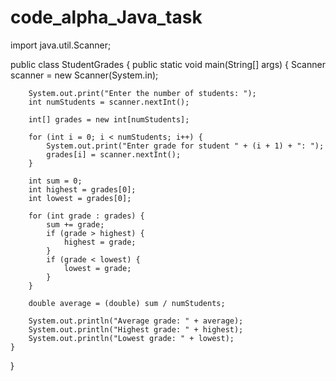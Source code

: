 # code_alpha_Java_task
import java.util.Scanner;

public class StudentGrades {
    public static void main(String[] args) {
        Scanner scanner = new Scanner(System.in);

        System.out.print("Enter the number of students: ");
        int numStudents = scanner.nextInt();

        int[] grades = new int[numStudents];

        for (int i = 0; i < numStudents; i++) {
            System.out.print("Enter grade for student " + (i + 1) + ": ");
            grades[i] = scanner.nextInt();
        }

        int sum = 0;
        int highest = grades[0];
        int lowest = grades[0];

        for (int grade : grades) {
            sum += grade;
            if (grade > highest) {
                highest = grade;
            }
            if (grade < lowest) {
                lowest = grade;
            }
        }

        double average = (double) sum / numStudents;

        System.out.println("Average grade: " + average);
        System.out.println("Highest grade: " + highest);
        System.out.println("Lowest grade: " + lowest);
    }
}
